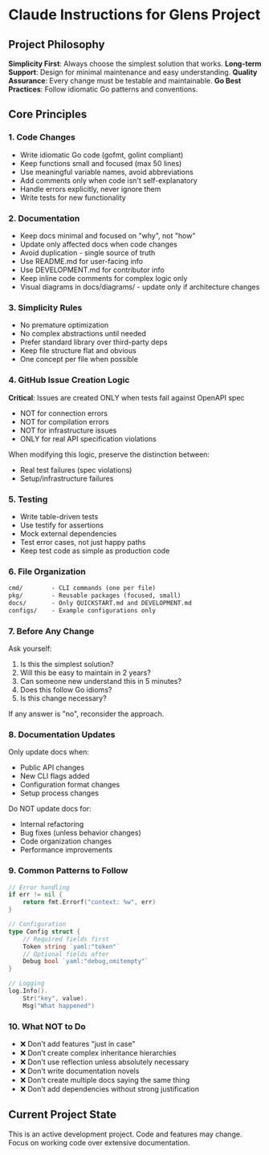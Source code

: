 # Claude Instructions for Glens Project

## Project Philosophy

**Simplicity First**: Always choose the simplest solution that works.
**Long-term Support**: Design for minimal maintenance and easy understanding.
**Quality Assurance**: Every change must be testable and maintainable.
**Go Best Practices**: Follow idiomatic Go patterns and conventions.

## Core Principles

### 1. Code Changes

- Write idiomatic Go code (gofmt, golint compliant)
- Keep functions small and focused (max 50 lines)
- Use meaningful variable names, avoid abbreviations
- Add comments only when code isn't self-explanatory
- Handle errors explicitly, never ignore them
- Write tests for new functionality

### 2. Documentation

- Keep docs minimal and focused on "why", not "how"
- Update only affected docs when code changes
- Avoid duplication - single source of truth
- Use README.md for user-facing info
- Use DEVELOPMENT.md for contributor info
- Keep inline code comments for complex logic only
- Visual diagrams in docs/diagrams/ - update only if architecture changes

### 3. Simplicity Rules

- No premature optimization
- No complex abstractions until needed
- Prefer standard library over third-party deps
- Keep file structure flat and obvious
- One concept per file when possible

### 4. GitHub Issue Creation Logic

**Critical**: Issues are created ONLY when tests fail against OpenAPI spec

- NOT for connection errors
- NOT for compilation errors
- NOT for infrastructure issues
- ONLY for real API specification violations

When modifying this logic, preserve the distinction between:

- Real test failures (spec violations)
- Setup/infrastructure failures

### 5. Testing

- Write table-driven tests
- Use testify for assertions
- Mock external dependencies
- Test error cases, not just happy paths
- Keep test code as simple as production code

### 6. File Organization

```txt
cmd/        - CLI commands (one per file)
pkg/        - Reusable packages (focused, small)
docs/       - Only QUICKSTART.md and DEVELOPMENT.md
configs/    - Example configurations only
```

### 7. Before Any Change

Ask yourself:

1. Is this the simplest solution?
2. Will this be easy to maintain in 2 years?
3. Can someone new understand this in 5 minutes?
4. Does this follow Go idioms?
5. Is this change necessary?

If any answer is "no", reconsider the approach.

### 8. Documentation Updates

Only update docs when:

- Public API changes
- New CLI flags added
- Configuration format changes
- Setup process changes

Do NOT update docs for:

- Internal refactoring
- Bug fixes (unless behavior changes)
- Code organization changes
- Performance improvements

### 9. Common Patterns to Follow

```go
// Error handling
if err != nil {
    return fmt.Errorf("context: %w", err)
}

// Configuration
type Config struct {
    // Required fields first
    Token string `yaml:"token"`
    // Optional fields after
    Debug bool `yaml:"debug,omitempty"`
}

// Logging
log.Info().
    Str("key", value).
    Msg("What happened")
```

### 10. What NOT to Do

- ❌ Don't add features "just in case"
- ❌ Don't create complex inheritance hierarchies
- ❌ Don't use reflection unless absolutely necessary
- ❌ Don't write documentation novels
- ❌ Don't create multiple docs saying the same thing
- ❌ Don't add dependencies without strong justification

## Current Project State

This is an active development project. Code and features may change.
Focus on working code over extensive documentation.
